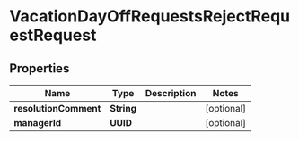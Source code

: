 

# VacationDayOffRequestsRejectRequestRequest


## Properties

| Name | Type | Description | Notes |
|------------ | ------------- | ------------- | -------------|
|**resolutionComment** | **String** |  |  [optional] |
|**managerId** | **UUID** |  |  [optional] |



